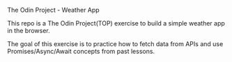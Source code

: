 The Odin Project - Weather App

This repo is a The Odin Project(TOP) exercise to build a simple weather app in the browser. 

The goal of this exercise is to practice how to fetch data from APIs and use Promises/Async/Await concepts from past lessons.